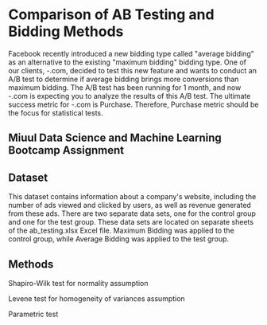 # Comparison of AB Testing and Bidding Methods
Facebook recently introduced a new bidding type called "average bidding" as an alternative to the existing "maximum bidding" bidding type. One of our clients, -.com, decided to test this new feature and wants to conduct an A/B test to determine if average bidding brings more conversions than maximum bidding. The A/B test has been running for 1 month, and now -.com is expecting you to analyze the results of this A/B test. The ultimate success metric for -.com is Purchase. Therefore, Purchase metric should be the focus for statistical tests.


## Miuul Data Science and Machine Learning Bootcamp Assignment
## Dataset
This dataset contains information about a company's website, including the number of ads viewed and clicked by users, as well as revenue generated from these ads. There are two separate data sets, one for the control group and one for the test group. These data sets are located on separate sheets of the ab_testing.xlsx Excel file. Maximum Bidding was applied to the control group, while Average Bidding was applied to the test group.

## Methods
Shapiro-Wilk test for normality assumption

Levene test for homogeneity of variances assumption

Parametric test
